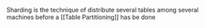 Sharding is the technique of distribute several tables among several machines before a [[Table Partitioning]] has be done